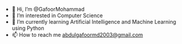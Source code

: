 - 👋 Hi, I’m @GafoorMohammad
- 👀 I’m interested in Computer Science 
- 🌱 I’m currently learning Artificial Intelligence and Machine Learning using Python
- 📫 How to reach me abdulgafoormd2003@gmail.com

<!---
GafoorMohammad/GafoorMohammad is a ✨ special ✨ repository because its `README.md` (this file) appears on your GitHub profile.
You can click the Preview link to take a look at your changes.
--->
